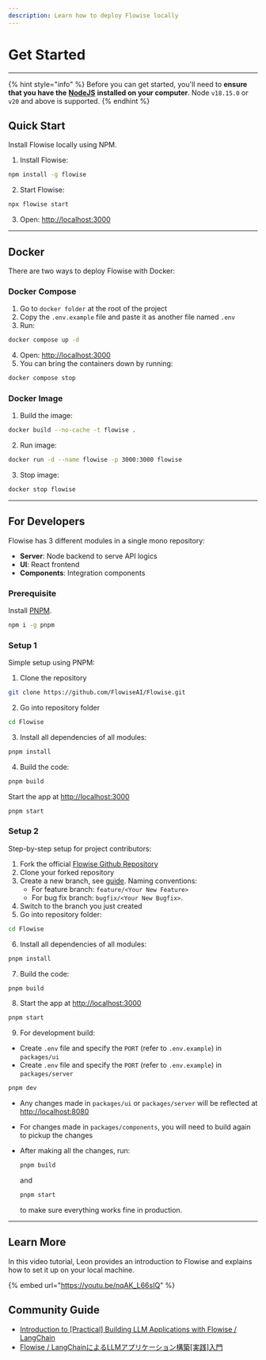 ```yaml
---
description: Learn how to deploy Flowise locally
---
```


# Get Started

***

{% hint style="info" %}
Before you can get started, you'll need to **ensure that you have the** [**NodeJS**](https://nodejs.org/en/download) **installed on your computer**. Node `v18.15.0` or `v20` and above is supported.
{% endhint %}

## Quick Start

Install Flowise locally using NPM.

1. Install Flowise:

```bash
npm install -g flowise
```

2. Start Flowise:

```bash
npx flowise start
```

3. Open: [http://localhost:3000](http://localhost:3000)

***

## Docker

There are two ways to deploy Flowise with Docker:

### Docker Compose

1. Go to `docker folder` at the root of the project
2. Copy the `.env.example` file and paste it as another file named `.env`
3. Run:

```bash
docker compose up -d
```

4. Open: [http://localhost:3000](http://localhost:3000)
5. You can bring the containers down by running:

```bash
docker compose stop
```

### Docker Image

1. Build the image:

```bash
docker build --no-cache -t flowise .
```

2. Run image:

```bash
docker run -d --name flowise -p 3000:3000 flowise
```

3. Stop image:

```bash
docker stop flowise
```

***

## For Developers

Flowise has 3 different modules in a single mono repository:

* **Server**: Node backend to serve API logics
* **UI**: React frontend
* **Components**: Integration components

### Prerequisite

Install [PNPM](https://pnpm.io/installation).

```bash
npm i -g pnpm
```

### Setup 1

Simple setup using PNPM:

1. Clone the repository

```bash
git clone https://github.com/FlowiseAI/Flowise.git
```

2. Go into repository folder

```bash
cd Flowise
```

3. Install all dependencies of all modules:

```bash
pnpm install
```

4. Build the code:

```bash
pnpm build
```

Start the app at [http://localhost:3000](http://localhost:3000)

```bash
pnpm start
```

### Setup 2

Step-by-step setup for project contributors:

1. Fork the official [Flowise Github Repository](https://github.com/FlowiseAI/Flowise)
2. Clone your forked repository
3. Create a new branch, see [guide](https://docs.github.com/en/pull-requests/collaborating-with-pull-requests/proposing-changes-to-your-work-with-pull-requests/creating-and-deleting-branches-within-your-repository). Naming conventions:
   * For feature branch: `feature/<Your New Feature>`
   * For bug fix branch: `bugfix/<Your New Bugfix>`.
4. Switch to the branch you just created
5. Go into repository folder:

```bash
cd Flowise
```

6. Install all dependencies of all modules:

```bash
pnpm install
```

7. Build the code:

```bash
pnpm build
```

8. Start the app at [http://localhost:3000](http://localhost:3000)

```bash
pnpm start
```

9. For development build:

* Create `.env` file and specify the `PORT` (refer to `.env.example`) in `packages/ui`
* Create `.env` file and specify the `PORT` (refer to `.env.example`) in `packages/server`

```bash
pnpm dev
```

* Any changes made in `packages/ui` or `packages/server` will be reflected at [http://localhost:8080](http://localhost:8080/)
* For changes made in `packages/components`, you will need to build again to pickup the changes
*   After making all the changes, run:

    ```bash
    pnpm build
    ```

    and

    ```bash
    pnpm start
    ```

    to make sure everything works fine in production.

***

## Learn More

In this video tutorial, Leon provides an introduction to Flowise and explains how to set it up on your local machine.

{% embed url="https://youtu.be/nqAK_L66sIQ" %}

## Community Guide

* [Introduction to \[Practical\] Building LLM Applications with Flowise / LangChain](https://volcano-ice-cd6.notion.site/Introduction-to-Practical-Building-LLM-Applications-with-Flowise-LangChain-03d6d75bfd20495d96dfdae964bea5a5)
* [Flowise / LangChainによるLLMアプリケーション構築\[実践\]入門](https://volcano-ice-cd6.notion.site/Flowise-LangChain-LLM-e106bb0f7e2241379aad8fa428ee064a)
